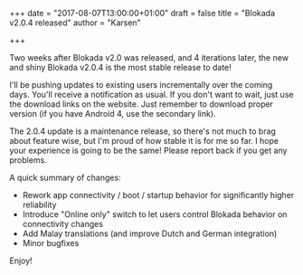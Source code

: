 +++
date = "2017-08-07T13:00:00+01:00"
draft = false
title = "Blokada v2.0.4 released"
author = "Karsen"

+++

Two weeks after Blokada v2.0 was released, and 4 iterations later, the new and shiny Blokada v2.0.4 is the most stable release to date!

I'll be pushing updates to existing users incrementally over the coming days. You'll receive a notification as usual. If you don't want to wait, just use the download links on the website. Just remember to download proper version (if you have Android 4, use the secondary link).

The 2.0.4 update is a maintenance release, so there's not much to brag about feature wise, but I'm proud of how stable it is for me so far. I hope your experience is going to be the same! Please report back if you get any problems.

A quick summary of changes:

- Rework app connectivity / boot / startup behavior for significantly higher reliability
- Introduce "Online only" switch to let users control Blokada behavior on connectivity changes
- Add Malay translations (and improve Dutch and German integration)
- Minor bugfixes

Enjoy!
